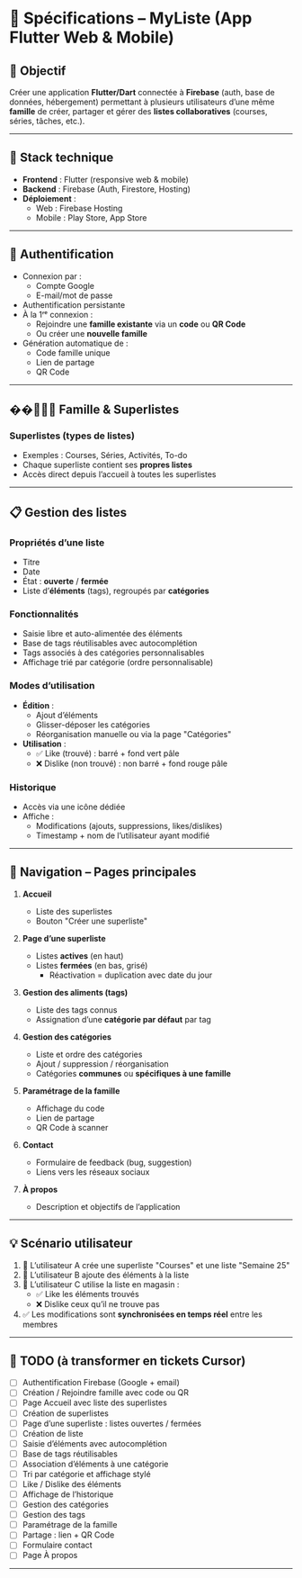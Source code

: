 # 📘 Spécifications – MyListe (App Flutter Web & Mobile)

## 🧩 Objectif

Créer une application **Flutter/Dart** connectée à **Firebase** (auth, base de données, hébergement) permettant à plusieurs utilisateurs d’une même **famille** de créer, partager et gérer des **listes collaboratives** (courses, séries, tâches, etc.).

---

## 🔧 Stack technique

- **Frontend** : Flutter (responsive web & mobile)
- **Backend** : Firebase (Auth, Firestore, Hosting)
- **Déploiement** :
  - Web : Firebase Hosting
  - Mobile : Play Store, App Store

---

## 🔐 Authentification

- Connexion par :
  - Compte Google
  - E-mail/mot de passe
- Authentification persistante
- À la 1ʳᵉ connexion :
  - Rejoindre une **famille existante** via un **code** ou **QR Code**
  - Ou créer une **nouvelle famille**
- Génération automatique de :
  - Code famille unique
  - Lien de partage
  - QR Code

---

## ��‍👩‍👧‍👦 Famille & Superlistes

### Superlistes (types de listes)

- Exemples : Courses, Séries, Activités, To-do
- Chaque superliste contient ses **propres listes**
- Accès direct depuis l’accueil à toutes les superlistes

---

## 📋 Gestion des listes

### Propriétés d’une liste

- Titre
- Date
- État : **ouverte** / **fermée**
- Liste d’**éléments** (tags), regroupés par **catégories**

### Fonctionnalités

- Saisie libre et auto-alimentée des éléments
- Base de tags réutilisables avec autocomplétion
- Tags associés à des catégories personnalisables
- Affichage trié par catégorie (ordre personnalisable)

### Modes d’utilisation

- **Édition** :
  - Ajout d’éléments
  - Glisser-déposer les catégories
  - Réorganisation manuelle ou via la page "Catégories"
- **Utilisation** :
  - ✅ Like (trouvé) : barré + fond vert pâle
  - ❌ Dislike (non trouvé) : non barré + fond rouge pâle

### Historique

- Accès via une icône dédiée
- Affiche :
  - Modifications (ajouts, suppressions, likes/dislikes)
  - Timestamp + nom de l’utilisateur ayant modifié

---

## 🧭 Navigation – Pages principales

1. **Accueil**
   - Liste des superlistes
   - Bouton "Créer une superliste"

2. **Page d’une superliste**
   - Listes **actives** (en haut)
   - Listes **fermées** (en bas, grisé)
     - Réactivation = duplication avec date du jour

3. **Gestion des aliments (tags)**
   - Liste des tags connus
   - Assignation d’une **catégorie par défaut** par tag

4. **Gestion des catégories**
   - Liste et ordre des catégories
   - Ajout / suppression / réorganisation
   - Catégories **communes** ou **spécifiques à une famille**

5. **Paramétrage de la famille**
   - Affichage du code
   - Lien de partage
   - QR Code à scanner

6. **Contact**
   - Formulaire de feedback (bug, suggestion)
   - Liens vers les réseaux sociaux

7. **À propos**
   - Description et objectifs de l’application

---

## 💡 Scénario utilisateur

1. 👩 L’utilisateur A crée une superliste "Courses" et une liste "Semaine 25"
2. 👨 L’utilisateur B ajoute des éléments à la liste
3. 👦 L’utilisateur C utilise la liste en magasin :
   - ✅ Like les éléments trouvés
   - ❌ Dislike ceux qu’il ne trouve pas
4. ✅ Les modifications sont **synchronisées en temps réel** entre les membres

---

## 📝 TODO (à transformer en tickets Cursor)

- [ ] Authentification Firebase (Google + email)
- [ ] Création / Rejoindre famille avec code ou QR
- [ ] Page Accueil avec liste des superlistes
- [ ] Création de superlistes
- [ ] Page d’une superliste : listes ouvertes / fermées
- [ ] Création de liste
- [ ] Saisie d’éléments avec autocomplétion
- [ ] Base de tags réutilisables
- [ ] Association d’éléments à une catégorie
- [ ] Tri par catégorie et affichage stylé
- [ ] Like / Dislike des éléments
- [ ] Affichage de l’historique
- [ ] Gestion des catégories
- [ ] Gestion des tags
- [ ] Paramétrage de la famille
- [ ] Partage : lien + QR Code
- [ ] Formulaire contact
- [ ] Page À propos

--- 